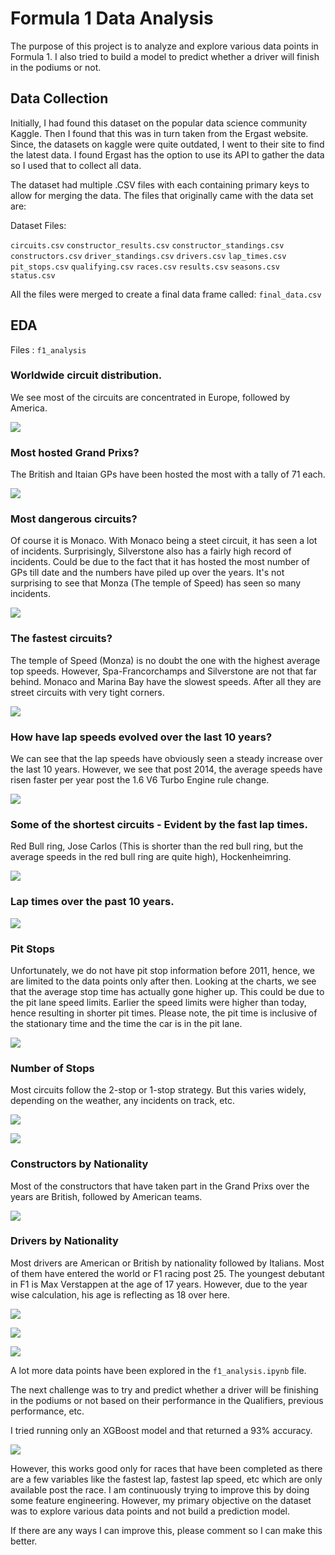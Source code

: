 # Formula 1 Data Analysis

The purpose of this project is to analyze and explore various data points in Formula 1. I also tried to build a model to predict whether a driver will finish in the podiums or not.

## Data Collection
Initially, I had found this dataset on the popular data science community Kaggle. Then I found that this was in turn taken from the Ergast website. Since, the datasets on kaggle were quite outdated, I went to their site to find the latest data. I found Ergast has the option to use its API to gather the data so I used that to collect all data.

The dataset had multiple .CSV files with each containing primary keys to allow for merging the data. The files that originally came with the data set are:

Dataset Files:

`circuits.csv`
`constructor_results.csv`
`constructor_standings.csv`
`constructors.csv`
`driver_standings.csv`
`drivers.csv`
`lap_times.csv`
`pit_stops.csv`
`qualifying.csv`
`races.csv`
`results.csv`
`seasons.csv`
`status.csv`

All the files were merged to create a final data frame called: `final_data.csv`

## EDA

Files : `f1_analysis`

### Worldwide circuit distribution.

We see most of the circuits are concentrated in Europe, followed by America.

![](Images/circuit_world.png)

### Most hosted Grand Prixs?

The British and Itaian GPs have been hosted the most with a tally of 71 each.

![](Images/grandprix.png)

### Most dangerous circuits?

Of course it is Monaco. With Monaco being a steet circuit, it has seen a lot of incidents. Surprisingly, Silverstone also has a fairly high record of incidents. Could be due to the fact that it has hosted the most number of GPs till date and the numbers have piled up over the years. It's not surprising to see that Monza (The temple of Speed) has seen so many incidents.

![](Images/dangerous_circuits.png)

### The fastest circuits?

The temple of Speed (Monza) is no doubt the one with the highest average top speeds. However, Spa-Francorchamps and Silverstone are not that far behind. Monaco and Marina Bay have the slowest speeds. After all they are street circuits with very tight corners.

![](Images/fastest_circuits.png)


### How have lap speeds evolved over the last 10 years?

We can see that the lap speeds have obviously seen a steady increase over the last 10 years. However, we see that post 2014, the average speeds have risen faster per year post the 1.6 V6 Turbo Engine rule change.

![](Images/fspeeds_10y.png)

### Some of the shortest circuits - Evident by the fast lap times.

Red Bull ring, Jose Carlos (This is shorter than the red bull ring, but the average speeds in the red bull ring are quite high), Hockenheimring. 

![](Images/shortest_circuits.png)

### Lap times over the past 10 years.

![](Images/laptimes_10y.png)

### Pit Stops

Unfortunately, we do not have pit stop information before 2011, hence, we are limited to the data points only after then. Looking at the charts, we see that the average stop time has actually gone higher up. This could be due to the pit lane speed limits. Earlier the speed limits were higher than today, hence resulting in shorter pit times. Please note, the pit time is inclusive of the stationary time and the time the car is in the pit lane.

![](Images/stoptime_10y.png)

### Number of Stops

Most circuits follow the 2-stop or 1-stop strategy. But this varies widely, depending on the weather, any incidents on track, etc.

![](Images/no_stops_circuit.png)

![](Images/cuircuit_stopTimes.png)

### Constructors by Nationality

Most of the constructors that have taken part in the Grand Prixs over the years are British, followed by American teams.

![](Images/constructor_by_nationality.png)

### Drivers by Nationality

Most drivers are American or British by nationality followed by Italians. Most of them have entered the world or F1 racing post 25. The youngest debutant in F1 is Max Verstappen at the age of 17 years. However, due to the year wise calculation, his age is reflecting as 18 over here.

![](Images/drivers_by_nationality.png)

![](Images/debutants_age.png)

![](Images/youngest_drivers.png)

A lot more data points have been explored in the `f1_analysis.ipynb` file.

The next challenge was to try and predict whether a driver will be finishing in the podiums or not based on their performance in the Qualifiers, previous performance, etc.

I tried running only an XGBoost model and that returned a 93% accuracy.

![](Images/model_accuracy.png)

However, this works good only for races that have been completed as there are a few variables like the fastest lap, fastest lap speed, etc which are only available post the race. I am continuously trying to improve this by doing some feature engineering. However, my primary objective on the dataset was to explore various data points and not build a prediction model.

If there are any ways I can improve this, please comment so I can make this better.
